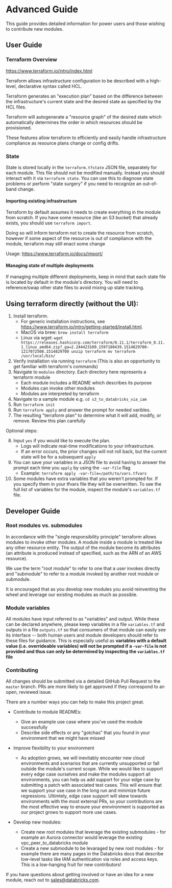 # Advanced Guide

This guide provides detailed information for power users and those wishing to contribute new modules.

## User Guide

### Terraform Overview

https://www.terraform.io/intro/index.html

Terraform allows infrastructure configuration to be described with a high-level, declarative syntax called HCL.

Terraform generates an "execution plan" based on the difference between the infrastructure's current state and the desired state as specified by the HCL files.

Terraform will autogenerate a "resource graph" of the desired state which automatically determines the order in which resources should be provisioned.

These features allow terraform to efficiently and easily handle infrastructure compliance as resource plans change or config drifts.

### State

State is stored locally in the `terraform.tfstate` JSON file, separately for each module. This file should not be modified manually. Instead you should interact with it via `terraform state`. You can use this to diagnose state problems or perform "state surgery" if you need to recognize an out-of-band change.

#### Importing existing infrastructure

Terraform by default assumes it needs to create everything in the module from scratch. If you have some resource (like an S3 bucket) that already exists, you should use `terraform import`.


Doing so will inform terraform not to create the resource from scratch, however if some aspect of the resource is out of compliance with the module, terraform may still enact some change

Usage: https://www.terraform.io/docs/import/

#### Managing state of multiple deployments

If managing multiple different deployments, keep in mind that each state file is located by default in the module's directory. You will need to reference/swap other state files to avoid mixing up state tracking.

## Using terraform directly (without the UI):

1. Install terraform. 
	- For generic installation instructions, see https://www.terraform.io/intro/getting-started/install.html.
	- MacOS via brew: `brew install terraform`
	- Linux via wget:
		`wget https://releases.hashicorp.com/terraform/0.11.1/terraform_0.11.1_linux_amd64.zip?_ga=2.244423109.1597180439.1514829700-1217072508.1514829700
		unzip terraform
		mv terraform /usr/local/bin/` 
2. Verify installation via running `terraform`
	(This is also an opportunity to get familiar with terraform's commands)
3. Navigate to `modules` directory. Each directory here represents a terraform module
	- Each module includes a README which describes its purpose
	- Modules can invoke other modules
	- Modules are interpreted by terraform
4. Navigate to a sample module e.g. `cd s3_to_databricks_via_iam`
5. Run `terraform init`
6. Run `terraform apply` and answer the prompt for needed varibles.
7. The resulting "terraform plan" to determine what it will add, modify, or remove. Review this plan carefully

Optional steps:

8. Input `yes` if you would like to execute the plan.
	- Logs will indicate real-time modifications to your infrastructure.
	- If an error occurs, the prior changes will not roll back, but the current state will be for a subsequent `apply`
9. You can save your variables in a JSON file to avoid having to answer the prompt each time you `apply` by using the `-var-file` flag
	- Example: `terraform apply -var-file=/path/to/vars.tfvars`
10. Some modules have extra variables that you weren't prompted for. If you specify them in your tfvars file they will be overwritten. To see the full list of variables for the module, inspect the module's `variables.tf` file.

## Developer Guide

### Root modules vs. submodules

In accordance with the "single responsibility principle" terraform allows modules to invoke other modules. A module inside a module is treated like any other resource entity. The output of the module become its attributes (an attribute is produced instead of specified, such as the ARN of an AWS resource).

We use the term "root module" to refer to one that a user invokes directly and "submodule" to refer to a module invoked by another root module or submodule.

It is encouraged that as you develop new modules you avoid reinventing the wheel and leverage our existing modules as much as possible.

### Module variables

All modules have input referred to as "variables" and output. While these can be declared anywhere, please keep variables in a file `variables.tf` and outputs in a file `outputs.tf` so that consumers of that module can easily see its interface -- both human users and module developers should refer to these files for guidance. This is especially useful as <b>variables with a default value (i.e. overrideable variables) will not be prompted if a `-var-file` is not provided and thus can only be determined by inspecting the `variables.tf` file</b>

### Contributing

All changes should be submitted via a detailed GitHub Pull Request to the `master` branch. PRs are more likely to get approved if they correspond to an open, reviewed issue.

There are a number ways you can help to make this project great.

- Contribute to module READMEs:
	- Give an example use case where you've used the module successfully
	- Describe side effects or any "gotchas" that you found in your environment that we might have missed

- Improve flexibility to your environment
	- As adoption grows, we will inevitably encounter new cloud environments and scenarios that are currently unsupported or fall outside the module's current scope. While we would like to support every edge case ourselves and make the modules support all environments, you can help us add support for your edge case by submitting a patch with associated test cases. This will ensure that we support your use case in the long run and minimize future regressions. Ultimtely, edge case support will skew towards environments with the most external PRs, so your contributions are the most effective way to ensure your ennvironment is supported as our project grows to support more use cases.

- Develop new modules:
	- Create new root modules that leverage the existing submodules - for example an Aurora connector would leverage the existing vpc_peer_to_databricks module
	- Create a new submodule to be levaraged by new root modules - for example there are many pages in the Databricks docs that describe low-level tasks like IAM authentication via roles and access keys. This is a low-hanging fruit for new contributors!


If you have questions about getting involved or have an idea for a new module, reach out to sales@databricks.com.
